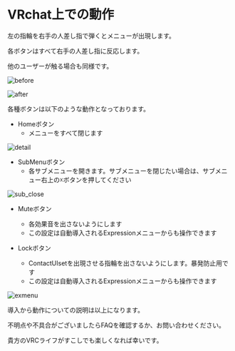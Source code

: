 # VRchat上での動作

左の指輪を右手の人差し指で弾くとメニューが出現します。

各ボタンはすべて右手の人差し指に反応します。

他のユーザーが触る場合も同様です。

![before](@site/static/img/UIsetImg/menu_before.png)

![after](@site/static/img/UIsetImg/menu_after.png)



各種ボタンは以下のような動作となっております。

- Homeボタン
  - メニューをすべて閉じます

![detail](@site/static/img/UIsetImg/menu_detail.png)

- SubMenuボタン
  - 各サブメニューを開きます。サブメニューを閉じたい場合は、サブメニュー右上の☓ボタンを押してください

 ![sub_close](@site/static/img/UIsetImg/submenu_close.png)

- Muteボタン
  - 各効果音を出さないようにします
  - この設定は自動導入されるExpressionメニューからも操作できます

- Lockボタン
  - ContactUIsetを出現させる指輪を出さないようにします。暴発防止用です
  - この設定は自動導入されるExpressionメニューからも操作できます

![exmenu](@site/static/img/UIsetImg/expression_menu.png)



導入から動作についての説明は以上になります。

不明点や不具合がございましたらFAQを確認するか、お問い合わせください。

貴方のVRCライフがすこしでも楽しくなれば幸いです。